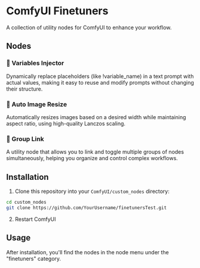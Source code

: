 # ComfyUI Finetuners

A collection of utility nodes for ComfyUI to enhance your workflow.

## Nodes

### 🔄 Variables Injector
Dynamically replace placeholders (like !variable_name) in a text prompt with actual values, making it easy to reuse and modify prompts without changing their structure.

### 📐 Auto Image Resize
Automatically resizes images based on a desired width while maintaining aspect ratio, using high-quality Lanczos scaling.

### 🔗 Group Link
A utility node that allows you to link and toggle multiple groups of nodes simultaneously, helping you organize and control complex workflows.

## Installation

1. Clone this repository into your `ComfyUI/custom_nodes` directory:
```bash
cd custom_nodes
git clone https://github.com/YourUsername/finetunersTest.git
```

2. Restart ComfyUI

## Usage

After installation, you'll find the nodes in the node menu under the "finetuners" category.
